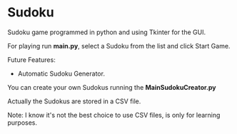 # Sudoku

Sudoku game programmed in python and using Tkinter for the GUI.

For playing run __main.py__, select a Sudoku from the list and click Start Game.

Future Features:
- Automatic Sudoku Generator.

You can create your own Sudokus running the __MainSudokuCreator.py__

Actually the Sudokus are stored in a CSV file. 

Note: I know it's not the best choice to use CSV files, is only for learning purposes.
